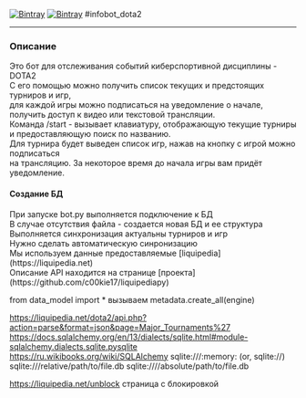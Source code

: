 [![Bintray](https://img.shields.io/badge/python-v3.7-blue)]() [![Bintray](https://img.shields.io/badge/code%20style-black-black)]()
#infobot_dota2
___
<h3>Описание</h3>
Это бот для отслеживания событий киберспортивной дисциплины - DOTA2 <br/>
С его помощью можно получить список текущих и предстоящих турниров и игр, <br/>
для каждой игры можно подписаться на уведомление о начале, <br/>
получить доступ к видео или текстовой трансляции. <br/>
Команда /start - вызывает клавиатуру, отображающую текущие турниры <br/>
и предоставляющую поиск по названию. <br/>
Для турнира будет выведен список игр, нажав на кнопку с игрой можно подписаться <br/>
на трансляцию. За некоторое время до начала игры вам придёт уведомление. <br/>

<h4>Создание БД</h4>
При запуске bot.py выполняется подключение к БД<br/>
В случае отсутствия файла - создается новая БД и ее структура<br/>
Выполняется синхронизация актуальны турниров и игр<br/>
Нужно сделать автоматическую синронизацию <br/>
Мы используем данные предоставляемые [liquipedia](https://liquipedia.net)<br/>
Описание API находится на странице [проекта](https://github.com/c00kie17/liquipediapy)<br/>

from data_model import *
вызываем metadata.create_all(engine)

https://liquipedia.net/dota2/api.php?action=parse&format=json&page=Major_Tournaments%27
https://docs.sqlalchemy.org/en/13/dialects/sqlite.html#module-sqlalchemy.dialects.sqlite.pysqlite
https://ru.wikibooks.org/wiki/SQLAlchemy
sqlite:///:memory: (or, sqlite://)
sqlite:///relative/path/to/file.db
sqlite:////absolute/path/to/file.db

https://liquipedia.net/unblock страница с блокировкой
